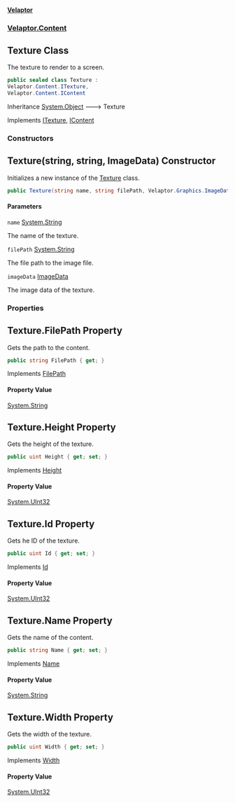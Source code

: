 #### [Velaptor](index.md 'index')
### [Velaptor.Content](Velaptor.Content.md 'Velaptor.Content')

## Texture Class

The texture to render to a screen.

```csharp
public sealed class Texture :
Velaptor.Content.ITexture,
Velaptor.Content.IContent
```

Inheritance [System.Object](https://docs.microsoft.com/en-us/dotnet/api/System.Object 'System.Object') &#129106; Texture

Implements [ITexture](Velaptor.Content.ITexture.md 'Velaptor.Content.ITexture'), [IContent](Velaptor.Content.IContent.md 'Velaptor.Content.IContent')
### Constructors

<a name='Velaptor.Content.Texture.Texture(string,string,Velaptor.Graphics.ImageData)'></a>

## Texture(string, string, ImageData) Constructor

Initializes a new instance of the [Texture](Velaptor.Content.Texture.md 'Velaptor.Content.Texture') class.

```csharp
public Texture(string name, string filePath, Velaptor.Graphics.ImageData imageData);
```
#### Parameters

<a name='Velaptor.Content.Texture.Texture(string,string,Velaptor.Graphics.ImageData).name'></a>

`name` [System.String](https://docs.microsoft.com/en-us/dotnet/api/System.String 'System.String')

The name of the texture.

<a name='Velaptor.Content.Texture.Texture(string,string,Velaptor.Graphics.ImageData).filePath'></a>

`filePath` [System.String](https://docs.microsoft.com/en-us/dotnet/api/System.String 'System.String')

The file path to the image file.

<a name='Velaptor.Content.Texture.Texture(string,string,Velaptor.Graphics.ImageData).imageData'></a>

`imageData` [ImageData](Velaptor.Graphics.ImageData.md 'Velaptor.Graphics.ImageData')

The image data of the texture.
### Properties

<a name='Velaptor.Content.Texture.FilePath'></a>

## Texture.FilePath Property

Gets the path to the content.

```csharp
public string FilePath { get; }
```

Implements [FilePath](Velaptor.Content.IContent.md#Velaptor.Content.IContent.FilePath 'Velaptor.Content.IContent.FilePath')

#### Property Value
[System.String](https://docs.microsoft.com/en-us/dotnet/api/System.String 'System.String')

<a name='Velaptor.Content.Texture.Height'></a>

## Texture.Height Property

Gets the height of the texture.

```csharp
public uint Height { get; set; }
```

Implements [Height](Velaptor.Content.ITexture.md#Velaptor.Content.ITexture.Height 'Velaptor.Content.ITexture.Height')

#### Property Value
[System.UInt32](https://docs.microsoft.com/en-us/dotnet/api/System.UInt32 'System.UInt32')

<a name='Velaptor.Content.Texture.Id'></a>

## Texture.Id Property

Gets he ID of the texture.

```csharp
public uint Id { get; set; }
```

Implements [Id](Velaptor.Content.ITexture.md#Velaptor.Content.ITexture.Id 'Velaptor.Content.ITexture.Id')

#### Property Value
[System.UInt32](https://docs.microsoft.com/en-us/dotnet/api/System.UInt32 'System.UInt32')

<a name='Velaptor.Content.Texture.Name'></a>

## Texture.Name Property

Gets the name of the content.

```csharp
public string Name { get; set; }
```

Implements [Name](Velaptor.Content.IContent.md#Velaptor.Content.IContent.Name 'Velaptor.Content.IContent.Name')

#### Property Value
[System.String](https://docs.microsoft.com/en-us/dotnet/api/System.String 'System.String')

<a name='Velaptor.Content.Texture.Width'></a>

## Texture.Width Property

Gets the width of the texture.

```csharp
public uint Width { get; set; }
```

Implements [Width](Velaptor.Content.ITexture.md#Velaptor.Content.ITexture.Width 'Velaptor.Content.ITexture.Width')

#### Property Value
[System.UInt32](https://docs.microsoft.com/en-us/dotnet/api/System.UInt32 'System.UInt32')